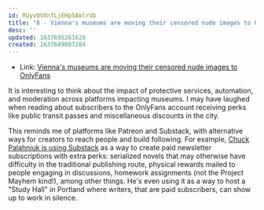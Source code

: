 ```yaml
---
id: RUyvQVXnfLjEHp5AmlrUb
title: "8 - Vienna's museums are moving their censored nude images to OnlyFans"
desc: ''
updated: 1637695261628
created: 1637689887284
---
```


- Link: [Vienna's museums are moving their censored nude images to OnlyFans](https://qz.com/2075341/vienna-museums-move-nsfw-images-to-onlyfans/)

It is interesting to think about the impact of protective services, automation, and moderation across platforms impacting museums. I may have laughed when reading about subscribers to the OnlyFans account receiving perks like public transit passes and miscellaneous discounts in the city.

This reminds me of platforms like Patreon and Substack, with alternative ways for creators to reach people and build following. For example, [Chuck Palahniuk is using Substack](https://substack.com/profile/2728193-chuck-palahniuk) as a way to create paid newsletter subscriptions with extra perks: serialized novels that may otherwise have difficulty in the traditional publishing route, physical rewards mailed to people engaging in discussions, homework assignments (not the Project Mayhem kind!), among other things. He's even using it as a way to host a "Study Hall" in Portland where writers, that are paid subscribers, can show up to work in silence.